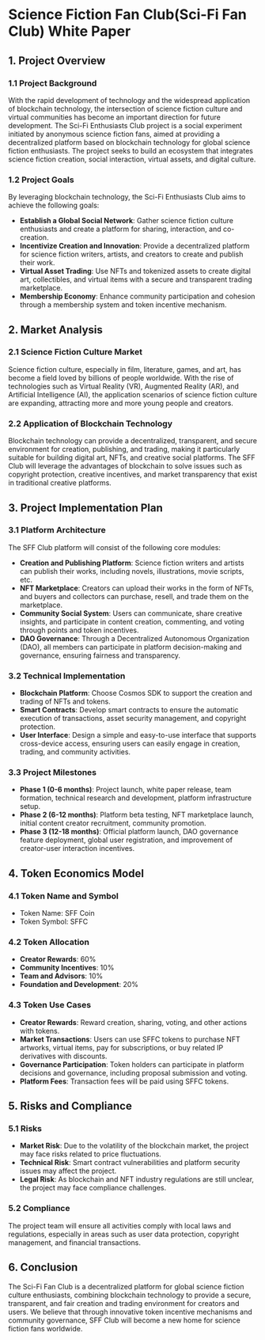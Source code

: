 # Science Fiction Fan Club(Sci-Fi Fan Club) White Paper

## 1. Project Overview

### 1.1 Project Background

With the rapid development of technology and the widespread application of blockchain technology, the intersection of science fiction culture and virtual communities has become an important direction for future development. The Sci-Fi Enthusiasts Club project is a social experiment initiated by anonymous science fiction fans, aimed at providing a decentralized platform based on blockchain technology for global science fiction enthusiasts. The project seeks to build an ecosystem that integrates science fiction creation, social interaction, virtual assets, and digital culture.

### 1.2 Project Goals

By leveraging blockchain technology, the Sci-Fi Enthusiasts Club aims to achieve the following goals:

- **Establish a Global Social Network**: Gather science fiction culture enthusiasts and create a platform for sharing, interaction, and co-creation.
- **Incentivize Creation and Innovation**: Provide a decentralized platform for science fiction writers, artists, and creators to create and publish their work.
- **Virtual Asset Trading**: Use NFTs and tokenized assets to create digital art, collectibles, and virtual items with a secure and transparent trading marketplace.
- **Membership Economy**: Enhance community participation and cohesion through a membership system and token incentive mechanism.

## 2. Market Analysis

### 2.1 Science Fiction Culture Market

Science fiction culture, especially in film, literature, games, and art, has become a field loved by billions of people worldwide. With the rise of technologies such as Virtual Reality (VR), Augmented Reality (AR), and Artificial Intelligence (AI), the application scenarios of science fiction culture are expanding, attracting more and more young people and creators.

### 2.2 Application of Blockchain Technology

Blockchain technology can provide a decentralized, transparent, and secure environment for creation, publishing, and trading, making it particularly suitable for building digital art, NFTs, and creative social platforms. The SFF Club will leverage the advantages of blockchain to solve issues such as copyright protection, creative incentives, and market transparency that exist in traditional creative platforms.

## 3. Project Implementation Plan

### 3.1 Platform Architecture

The SFF Club platform will consist of the following core modules:

- **Creation and Publishing Platform**: Science fiction writers and artists can publish their works, including novels, illustrations, movie scripts, etc.
- **NFT Marketplace**: Creators can upload their works in the form of NFTs, and buyers and collectors can purchase, resell, and trade them on the marketplace.
- **Community Social System**: Users can communicate, share creative insights, and participate in content creation, commenting, and voting through points and token incentives.
- **DAO Governance**: Through a Decentralized Autonomous Organization (DAO), all members can participate in platform decision-making and governance, ensuring fairness and transparency.

### 3.2 Technical Implementation

- **Blockchain Platform**: Choose Cosmos SDK to support the creation and trading of NFTs and tokens.
- **Smart Contracts**: Develop smart contracts to ensure the automatic execution of transactions, asset security management, and copyright protection.
- **User Interface**: Design a simple and easy-to-use interface that supports cross-device access, ensuring users can easily engage in creation, trading, and community activities.

### 3.3 Project Milestones

- **Phase 1 (0-6 months)**: Project launch, white paper release, team formation, technical research and development, platform infrastructure setup.
- **Phase 2 (6-12 months)**: Platform beta testing, NFT marketplace launch, initial content creator recruitment, community promotion.
- **Phase 3 (12-18 months)**: Official platform launch, DAO governance feature deployment, global user registration, and improvement of creator-user interaction incentives.

## 4. Token Economics Model

### 4.1 Token Name and Symbol

- Token Name: SFF Coin
- Token Symbol: SFFC

### 4.2 Token Allocation

- **Creator Rewards**: 60%
- **Community Incentives**: 10%
- **Team and Advisors**: 10%
- **Foundation and Development**: 20%

### 4.3 Token Use Cases

- **Creator Rewards**: Reward creation, sharing, voting, and other actions with tokens.
- **Market Transactions**: Users can use SFFC tokens to purchase NFT artworks, virtual items, pay for subscriptions, or buy related IP derivatives with discounts.
- **Governance Participation**: Token holders can participate in platform decisions and governance, including proposal submission and voting.
- **Platform Fees**: Transaction fees will be paid using SFFC tokens.

## 5. Risks and Compliance

### 5.1 Risks

- **Market Risk**: Due to the volatility of the blockchain market, the project may face risks related to price fluctuations.
- **Technical Risk**: Smart contract vulnerabilities and platform security issues may affect the project.
- **Legal Risk**: As blockchain and NFT industry regulations are still unclear, the project may face compliance challenges.

### 5.2 Compliance

The project team will ensure all activities comply with local laws and regulations, especially in areas such as user data protection, copyright management, and financial transactions.

## 6. Conclusion

The Sci-Fi Fan Club is a decentralized platform for global science fiction culture enthusiasts, combining blockchain technology to provide a secure, transparent, and fair creation and trading environment for creators and users. We believe that through innovative token incentive mechanisms and community governance, SFF Club will become a new home for science fiction fans worldwide.
